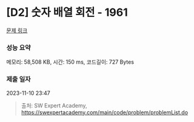 # [D2] 숫자 배열 회전 - 1961 

[문제 링크](https://swexpertacademy.com/main/code/problem/problemDetail.do?contestProbId=AV5Pq-OKAVYDFAUq) 

### 성능 요약

메모리: 58,508 KB, 시간: 150 ms, 코드길이: 727 Bytes

### 제출 일자

2023-11-10 23:47



> 출처: SW Expert Academy, https://swexpertacademy.com/main/code/problem/problemList.do